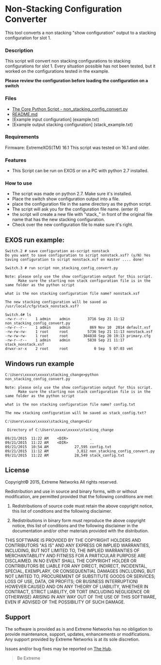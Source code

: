 # Non-Stacking Configuration Converter
This tool converts a non stacking "show configuration" output to a stacking configuration for slot 1.

### Description
This script will convert non stacking configurations to stacking configurations for slot 1.  Every situation possible has not been tested, but it worked on the configurations tested in the example.

**Please review the configuration before loading the configuration on a switch**

### Files
* [The Core Python Script - non_stacking_config_convert.py](non_stacking_config_convert.py)
* [README.md](README.md)
* [Example input configuration] (example.txt)
* [Example output stacking configuration] (stack_example.txt)

### Requirements
Firmware: ExtremeXOS(TM) 16.1
This script was tested on 16.1 and older.

### Features
* This Script can be run on EXOS or on a PC with python 2.7 installed. 
 

### How to use
* The script was made on python 2.7.  Make sure it's installed.
* Place the switch show configuration output into a file.
* place the configuration file in the same directory as the python script.
* The script will ask you for the configuration file name. (enter it)
* the script will create a new file with "stack_" in front of the original file name that has the new stacking configuration.
* Check over the new configuration file to make sure it's right.

## EXOS run example:
```
Switch.2 # save configuration as-script nonstack
Do you want to save configuration to script nonstack.xsf? (y/N) Yes
Saving configuration to script nonstack.xsf on master .... done!

Switch.3 # run script non_stacking_config_convert.py

Note: please only use the show configuration output for this script.
      Make sure the starting non stack configuration file is in the same folder as the python script

what is the non stacking configuration file name? nonstack.xsf

The new stacking configuration will be saved as /usr/local/cfg/stack_nonstack.xsf?

Switch.4# ls
-rw-r--r--    1 admin    admin        3716 Sep 21 11:12 non_stacking_config_convert.py
-rw-r--r--    1 admin    admin         869 Nov 10  2014 default.xsf
-rw-rw-rw-    1 root     root         5736 Sep 21 11:13 nonstack.xsf
-rw-rw-rw-    1 root     root       304838 Sep 20 19:13 primary.cfg
-rw-r--r--    1 admin    admin        5838 Sep 21 11:17 stack_nonstack.xsf
drwxr-xr-x    2 root     root            0 Sep  5 07:03 vmt
```

## Windows run example
```
C:\Users\xxxxx\xxxxx\stacking_change>python non_stacking_config_convert.py

Note: please only use the show configuration output for this script.
      Make sure the starting non stack configuration file is in the same folder as the python script

what is the non stacking configuration file name? config.txt

The new stacking configuration will be saved as stack_config.txt?

C:\Users\xxxxx\xxxxx\stacking_change>dir

 Directory of C:\Users\xxxxx\xxxxx\stacking_change

09/21/2015  11:22 AM    <DIR>          .
09/21/2015  11:22 AM    <DIR>          ..
09/21/2015  10:54 AM            27,595 config.txt
09/21/2015  11:12 AM             3,812 non_stacking_config_convert.py
09/21/2015  11:22 AM            28,549 stack_config.txt
```

## License
Copyright© 2015, Extreme Networks
All rights reserved.

Redistribution and use in source and binary forms, with or without modification,
are permitted provided that the following conditions are met:

1. Redistributions of source code must retain the above copyright notice, this
list of conditions and the following disclaimer.

2. Redistributions in binary form must reproduce the above copyright notice,
this list of conditions and the following disclaimer in the documentation
and/or other materials provided with the distribution.

THIS SOFTWARE IS PROVIDED BY THE COPYRIGHT HOLDERS AND CONTRIBUTORS "AS IS" AND
ANY EXPRESS OR IMPLIED WARRANTIES, INCLUDING, BUT NOT LIMITED TO, THE IMPLIED
WARRANTIES OF MERCHANTABILITY AND FITNESS FOR A PARTICULAR PURPOSE ARE
DISCLAIMED. IN NO EVENT SHALL THE COPYRIGHT HOLDER OR CONTRIBUTORS BE LIABLE
FOR ANY DIRECT, INDIRECT, INCIDENTAL, SPECIAL, EXEMPLARY, OR CONSEQUENTIAL
DAMAGES (INCLUDING, BUT NOT LIMITED TO, PROCUREMENT OF SUBSTITUTE GOODS OR
SERVICES; LOSS OF USE, DATA, OR PROFITS; OR BUSINESS INTERRUPTION) HOWEVER
CAUSED AND ON ANY THEORY OF LIABILITY, WHETHER IN CONTRACT, STRICT LIABILITY,
OR TORT (INCLUDING NEGLIGENCE OR OTHERWISE) ARISING IN ANY WAY OUT OF THE USE
OF THIS SOFTWARE, EVEN IF ADVISED OF THE POSSIBILITY OF SUCH DAMAGE.

## Support
The software is provided as is and Extreme Networks has no obligation to provide
maintenance, support, updates, enhancements or modifications.
Any support provided by Extreme Networks is at its sole discretion.

Issues and/or bug fixes may be reported on [The Hub](https://community.extremenetworks.com/extreme).

>Be Extreme
